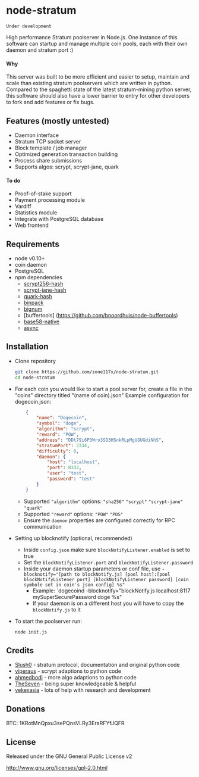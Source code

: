 node-stratum
============

    Under development

High performance Stratum poolserver in Node.js. One instance of this software can startup and manage multiple coin pools, each with their own daemon and stratum port :)

#### Why
This server was built to be more efficient and easier to setup, maintain and scale than existing stratum poolservers which are written in python.
Compared to the spaghetti state of the latest stratum-mining python server, this software should also have a lower barrier to entry for other developers to fork and add features or fix bugs.


Features (mostly untested)
--------------------------
* Daemon interface
* Stratum TCP socket server
* Block template / job manager
* Optimized generation transaction building
* Process share submissions
* Supports algos: scrypt, scrypt-jane, quark

#### To do
* Proof-of-stake support
* Payment processing module
* Vardiff
* Statistics module
* Integrate with PostgreSQL database
* Web frontend


Requirements
------------
* node v0.10+
* coin daemon
* PostgreSQL
* npm dependencies
  * [scrypt256-hash](https://github.com/zone117x/node-scrypt256-hash)
  * [scrypt-jane-hash](https://github.com/zone117x/node-scrypt-jane-hash)
  * [quark-hash](https://github.com/zone117x/node-quark-hash)
  * [binpack](https://github.com/russellmcc/node-binpack)
  * [bignum](https://github.com/justmoon/node-bignum)
  * [buffertools] (https://github.com/bnoordhuis/node-buffertools)
  * [base58-native](https://github.com/gasteve/node-base58)
  * [async](https://github.com/caolan/async)


Installation
------------

* Clone repository

    ```bash
    git clone https://github.com/zone117x/node-stratum.git
    cd node-stratum
    ```

* For each coin you would like to start a pool server for, create a file in the "coins" directory titled "(name of coin).json"
  Example configuration for dogecoin.json:


    ```json
        {
            "name": "Dogecoin",
            "symbol": "doge",
            "algorithm": "scrypt",
            "reward": "POW",
            "address": "DDt79i6P3Wro3SD3HSnkRLpMgUGUGdiNhS",
            "stratumPort": 3334,
            "difficulty": 8,
            "daemon": {
                "host": "localhost",
                "port": 8332,
                "user": "test",
                "password": "test"
            }
        }
    ```


    * Supported `"algorithm"` options: `"sha256"` `"scrypt"` `"scrypt-jane"` `"quark"`
    * Supported `"reward"` options: `"POW"` `"POS"`
    * Ensure the `daemon` properties are configured correctly for RPC communication

* Setting up blocknotify (optional, recommended)
  * Inside `config.json` make sure `blockNotifyListener.enabled` is set to true
  * Set the `blockNotifyListener.port` and `blockNotifyListener.password`
  * Inside your daemon startup parameters or conf file, use `-blocknotify="[path to blockNotify.js] [pool host]:[pool blockNotifyListener port] [blockNotifyListener password] [coin symbole set in coin's json config] %s"`
    * Example: `dogecoind -blocknotify="blockNotify.js localhost:8117 mySuperSecurePassword doge %s"
    * If your daemon is on a different host you will have to copy the `blockNotify.js` to it

* To start the poolserver run:

    ```bash
    node init.js
    ```


Credits
-------
* [Slush0](https://github.com/slush0/stratum-mining) - stratum protocol, documentation and original python code
* [viperaus](https://github.com/viperaus/stratum-mining) - scrypt adaptions to python code
* [ahmedbodi](https://github.com/ahmedbodi/stratum-mining) - more algo adaptions to python code
* [TheSeven](https://github.com/TheSeven) - being super knowledgeable & helpful
* [vekexasia](https://github.com/vekexasia) - lots of help with research and development

Donations
---------
BTC: 1KRotMnQpxu3sePQnsVLRy3EraRFYfJQFR

License
-------
Released under the GNU General Public License v2

http://www.gnu.org/licenses/gpl-2.0.html
